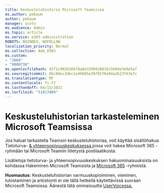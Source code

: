 ```yaml
---
title: Keskusteluhistoria Microsoft Teamsissa
ms.author: pebaum
author: pebaum
manager: scotv
ms.audience: Admin
ms.topic: article
ms.service: o365-administration
ROBOTS: NOINDEX, NOFOLLOW
localization_priority: Normal
ms.collection: Adm_O365
ms.custom:
- "2668"
- "9000738"
ms.openlocfilehash: 92f1c902b36b78a8e3399420816c5699e3e0e5af
ms.sourcegitcommit: 8bc60ec34bc1e40685e3976576e04a2623f63a7c
ms.translationtype: MT
ms.contentlocale: fi-FI
ms.lasthandoff: 04/15/2021
ms.locfileid: "51817889"
---
```

# <a name="viewing-chat-history-in-microsoft-teams"></a>Keskusteluhistorian tarkasteleminen Microsoft Teamsissa

Jos haluat tarkastella Teamsin [](https://sip.protection.office.com/contentsearchbeta?ContentOnly=1) keskusteluhistoriaa, voit käyttää sisältöhakua Tietoturva- [& yhteensopivuuskeskuksessa,](https://sip.protection.office.com/insightdashboard)jossa voit hakea Microsoft 365 -ryhmään tai Microsoft Teamiin liitetystä postilaatikosta. 

Lisätietoja tietoturva- ja yhteensopivuuskeskuksen hakuominaisuuksista on kohdassa Hakeminen Microsoft Teamsista ja [Microsoft 365](https://docs.microsoft.com/microsoft-365/compliance/content-search) -ryhmistä. 

**Huomautus:** Keskusteluhistorian varmuuskopioiminen, vieminen, tulostaminen ja arkistointi ei ole tällä hetkellä käytettävissä suoraan Microsoft Teamsissa. Äänestä tätä ominaisuutta [UserVoicessa.](https://microsoftteams.uservoice.com/forums/555103-public/suggestions/16982542-backup-export-printing-archive-options?page=2&per_page=20) 